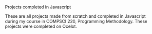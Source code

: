 Projects completed in Javascript

These are all projects made from scratch and completed in Javascript during my course in COMPSCI 220, Programming Methodology. These projects were completed on Ocelot.
